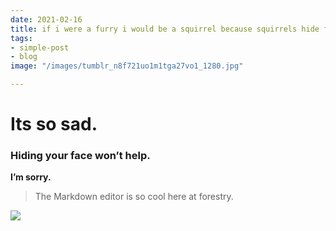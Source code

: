 ```yaml
---
date: 2021-02-16
title: if i were a furry i would be a squirrel because squirrels hide from poison
tags:
- simple-post
- blog
image: "/images/tumblr_n8f721uo1m1tga27vo1_1280.jpg"

---
```

# Its so sad.

### Hiding your face won’t help.

**I’m sorry.**

> The Markdown editor is so cool here at forestry.

![](/images/tumblr_n8f721uo1m1tga27vo1_1280.jpg)